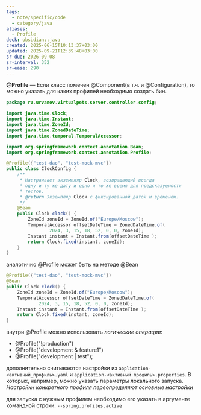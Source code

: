 ```yaml
---
tags:
  - note/specific/code
  - category/java
aliases:
  - Profile
deck: obsidian::java
created: 2025-06-15T10:13:37+03:00
updated: 2025-09-21T12:39:48+03:00
sr-due: 2026-09-08
sr-interval: 352
sr-ease: 290
---
```


**@Profile**
—
Если класс помечен @Component(в т.ч. и @Configuration), то можно указать для каких профилей необходимо создать бин.
```java
package ru.urvanov.virtualpets.server.controller.config;

import java.time.Clock;
import java.time.Instant;
import java.time.ZoneId;
import java.time.ZonedDateTime;
import java.time.temporal.TemporalAccessor;

import org.springframework.context.annotation.Bean;
import org.springframework.context.annotation.Profile;

@Profile({"test-dao", "test-mock-mvc"})
public class ClockConfig {
    /**
     * Настраивает экземпляр Clock, возвращающий всегда 
     * одну и ту же дату и одно и то же время для предсказуемости
     * тестов.
     * @return Экземпляр Clock с фиксированной датой и временем.
     */
    @Bean
    public Clock clock() {
        ZoneId zoneId = ZoneId.of("Europe/Moscow");
        TemporalAccessor offsetDateTime = ZonedDateTime.of(
                2024, 3, 15, 18, 52, 0, 0, zoneId);
        Instant instant = Instant.from(offsetDateTime );
        return Clock.fixed(instant, zoneId);
    }
}
```

аналогично @Profile может быть на методе @Bean
```java
@Profile({"test-dao", "test-mock-mvc"})
@Bean
public Clock clock() {
	ZoneId zoneId = ZoneId.of("Europe/Moscow");
	TemporalAccessor offsetDateTime = ZonedDateTime.of(
			2024, 3, 15, 18, 52, 0, 0, zoneId); 
	Instant instant = Instant.from(offsetDateTime );
	return Clock.fixed(instant, zoneId);
}
```

внутри @Profile можно использовать *логические операции*:
- @Profile("!production")
- @Profile("development & feature1")
- @Profile("development | test");

дополнительно считываются настройки из `application-<активный_профиль>.yaml` и `application-<активный профиль>.properties`. В которых, например, можно указать параметры
 локального запуска. *Настройки конкретного профиля переопределяют основные настройки*

для запуска с нужным профилем необходимо его указать в аргументе командной строки: ```--spring.profiles.active```
